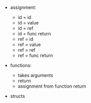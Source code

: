 
- assignment:
    + id = id
    + id = value
    - id = ref
    - id = func return
    - ref = id
    - ref = value
    - ref = ref
    - ref = func return

- functions:
    - takes arguments
    - return
    - assignment from function return

- structs